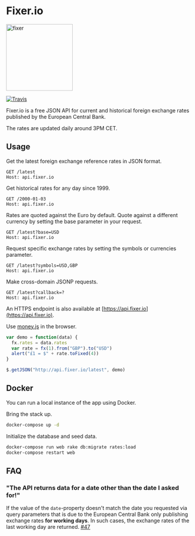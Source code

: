 # Fixer.io

<img src="http://fixer.io/img/money.png" alt="fixer" width=180 align="middle">

[![Travis](https://travis-ci.org/hakanensari/fixer-io.svg)](https://travis-ci.org/hakanensari/fixer-io)

Fixer.io is a free JSON API for current and historical foreign exchange rates published by the European Central Bank.

The rates are updated daily around 3PM CET.

## Usage

Get the latest foreign exchange reference rates in JSON format.

```http
GET /latest
Host: api.fixer.io
```

Get historical rates for any day since 1999.

```http
GET /2000-01-03
Host: api.fixer.io
```

Rates are quoted against the Euro by default. Quote against a different currency by setting the base parameter in your request.

```http
GET /latest?base=USD
Host: api.fixer.io
```

Request specific exchange rates by setting the symbols or currencies parameter.

```http
GET /latest?symbols=USD,GBP
Host: api.fixer.io
```

Make cross-domain JSONP requests.

```http
GET /latest?callback=?
Host: api.fixer.io
```

An HTTPS endpoint is also available at [https://api.fixer.io](https://api.fixer.io).

Use [money.js](http://openexchangerates.github.io/money.js/) in the browser.

```js
var demo = function(data) {
  fx.rates = data.rates
  var rate = fx(1).from("GBP").to("USD")
  alert("£1 = $" + rate.toFixed(4))
}

$.getJSON("http://api.fixer.io/latest", demo)
```

## Docker

You can run a local instance of the app using Docker.

Bring the stack up.

```bash
docker-compose up -d
```

Initialize the database and seed data.

```bash
docker-compose run web rake db:migrate rates:load
docker-compose restart web
```

## FAQ
### "The API returns data for a date other than the date I asked for!"
If the value of the `date`-property doesn't match the date you requested via query parameters that is due to the European Central Bank only publishing exchange rates **for working days**. In such cases, the exchange rates of the last working day are returned. [#47](https://github.com/hakanensari/fixer-io/issues/47)
